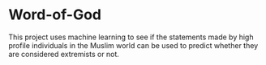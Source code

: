 # Word-of-God

This project uses machine learning to see if the statements made by high profile individuals in the Muslim world can be used to predict whether they are considered extremists or not.
